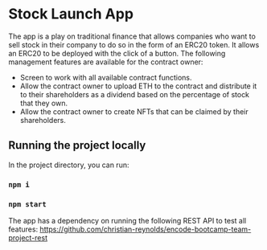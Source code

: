 # Stock Launch App

The app is a play on traditional finance that allows companies who want to sell stock in their company to do so in the form of an ERC20 token.  It allows an ERC20 to be deployed with the click of a button.  The following management features are available for the contract owner:  

- Screen to work with all available contract functions.
- Allow the contract owner to upload ETH to the contract and distribute it to their shareholders as a dividend based on the percentage of stock that they own.
- Allow the contract owner to create NFTs that can be claimed by their shareholders.


## Running the project locally

In the project directory, you can run:

### `npm i`
### `npm start`

The app has a dependency on running the following REST API to test all features: https://github.com/christian-reynolds/encode-bootcamp-team-project-rest
